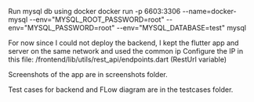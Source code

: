 Run mysql db using docker
docker run -p 6603:3306 --name=docker-mysql --env="MYSQL_ROOT_PASSWORD=root" --env="MYSQL_PASSWORD=root" --env="MYSQL_DATABASE=test" mysql

For now since I could not deploy the backend, I kept the flutter app and server on the same network and used the common ip 
Configure the IP in this file: /frontend/lib/utils/rest_api/endpoints.dart (RestUrl variable)

Screenshots of the app are in screenshots folder.

Test cases for backend and FLow diagram are in the testcases folder.
